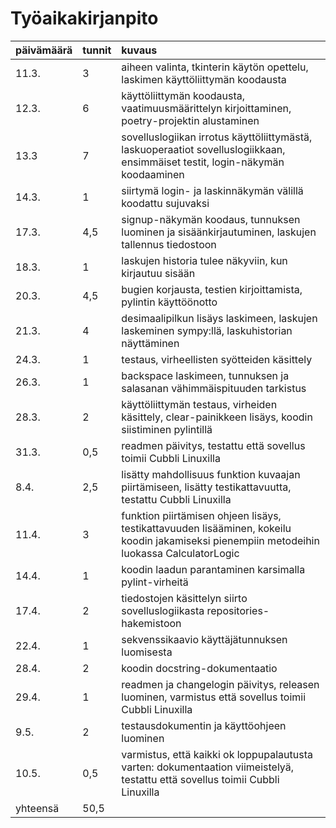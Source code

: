 
# Työaikakirjanpito

| päivämäärä | tunnit | kuvaus |
| :----------| :----| :-----|
| 11.3.      | 3  | aiheen valinta, tkinterin käytön opettelu, laskimen käyttöliittymän koodausta |
| 12.3. | 6 | käyttöliittymän koodausta, vaatimuusmäärittelyn kirjoittaminen, poetry-projektin alustaminen |
| 13.3 | 7 | sovelluslogiikan irrotus käyttöliittymästä, laskuoperaatiot sovelluslogiikkaan, ensimmäiset testit, login-näkymän koodaaminen |
| 14.3. | 1 | siirtymä login- ja laskinnäkymän välillä koodattu sujuvaksi |
| 17.3. | 4,5 | signup-näkymän koodaus, tunnuksen luominen ja sisäänkirjautuminen, laskujen tallennus tiedostoon |
| 18.3. | 1 | laskujen historia tulee näkyviin, kun kirjautuu sisään |
| 20.3. | 4,5 | bugien korjausta, testien kirjoittamista, pylintin käyttöönotto |
| 21.3. | 4 | desimaalipilkun lisäys laskimeen, laskujen laskeminen sympy:llä, laskuhistorian näyttäminen |
| 24.3. | 1 | testaus, virheellisten syötteiden käsittely |
| 26.3. | 1 | backspace laskimeen, tunnuksen ja salasanan vähimmäispituuden tarkistus |
| 28.3. | 2 | käyttöliittymän testaus, virheiden käsittely, clear-painikkeen lisäys, koodin siistiminen pylintillä |
| 31.3. | 0,5 | readmen päivitys, testattu että sovellus toimii Cubbli Linuxilla |
| 8.4. | 2,5 | lisätty mahdollisuus funktion kuvaajan piirtämiseen, lisätty testikattavuutta, testattu Cubbli Linuxilla |
| 11.4. | 3 | funktion piirtämisen ohjeen lisäys, testikattavuuden lisääminen, kokeilu koodin jakamiseksi pienempiin metodeihin luokassa CalculatorLogic |
| 14.4. | 1 | koodin laadun parantaminen karsimalla pylint-virheitä |
| 17.4. | 2 | tiedostojen käsittelyn siirto sovelluslogiikasta repositories-hakemistoon |
| 22.4. | 1 | sekvenssikaavio käyttäjätunnuksen luomisesta |
| 28.4. | 2 | koodin docstring-dokumentaatio |
| 29.4. | 1 | readmen ja changelogin päivitys, releasen luominen, varmistus että sovellus toimii Cubbli Linuxilla |
| 9.5. | 2 | testausdokumentin ja käyttöohjeen luominen |
| 10.5. | 0,5 | varmistus, että kaikki ok loppupalautusta varten: dokumentaation viimeistelyä, testattu että sovellus toimii Cubbli Linuxilla |
| yhteensä | 50,5 |
